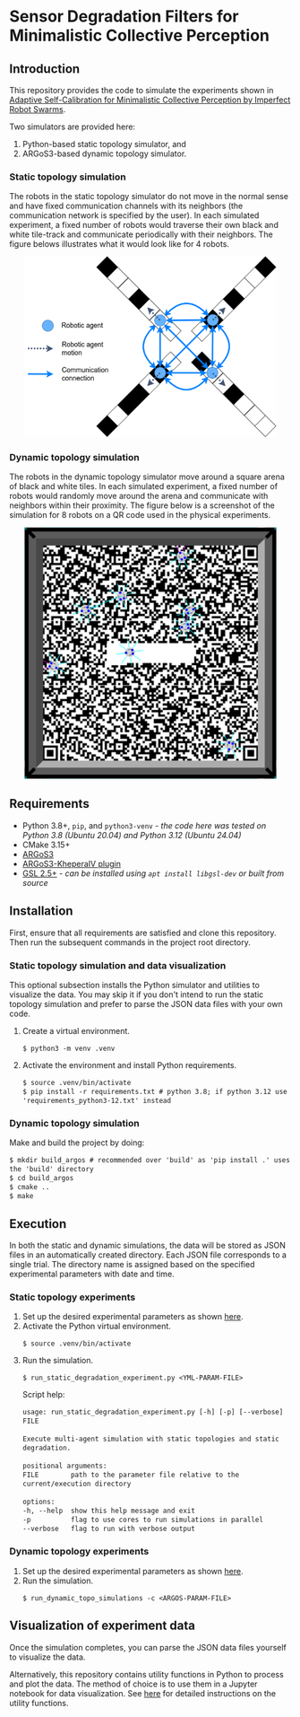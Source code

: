 # Sensor Degradation Filters for Minimalistic Collective Perception
## Introduction
This repository provides the code to simulate the experiments shown in [Adaptive Self-Calibration for Minimalistic Collective Perception by Imperfect Robot Swarms](https://arxiv.org/abs/2410.21546).

Two simulators are provided here:
1. Python-based static topology simulator, and
2. ARGoS3-based dynamic topology simulator.

### Static topology simulation
The robots in the static topology simulator do not move in the normal sense and have fixed communication channels with its neighbors (the communication network is specified by the user). In each simulated experiment, a fixed number of robots would traverse their own black and white tile-track and communicate periodically with their neighbors. The figure belows illustrates what it would look like for 4 robots.
<p align="center">
<img src="docs/img/static_topology_sim.png" alt="Static simulated experiment visualized" width="450"/>
</p>

### Dynamic topology simulation
The robots in the dynamic topology simulator move around a square arena of black and white tiles. In each simulated experiment, a fixed number of robots would randomly move around the arena and communicate with neighbors within their proximity. The figure below is a screenshot of the simulation for 8 robots on a QR code used in the physical experiments.
<p align="center">
<img src="docs/img/dynamic_topology_sim.png" alt="Dynamic simulated experiment visualized" width="450"/>
</p>

## Requirements
- Python 3.8+, `pip`, and `python3-venv` - _the code here was tested on Python 3.8 (Ubuntu 20.04) and Python 3.12 (Ubuntu 24.04)_
- CMake 3.15+
- [ARGoS3](https://github.com/ilpincy/argos3.git)
- [ARGoS3-KheperaIV plugin](https://github.com/ilpincy/argos3-kheperaiv)
- [GSL 2.5+](https://www.gnu.org/software/gsl/) - _can be installed using `apt install libgsl-dev` or built from source_

## Installation
First, ensure that all requirements are satisfied and clone this repository. Then run the subsequent commands in the project root directory.

### Static topology simulation and data visualization
This optional subsection installs the Python simulator and utilities to visualize the data. You may skip it if you don't intend to run the static topology simulation and prefer to parse the JSON data files with your own code.
1. Create a virtual environment.
    ```
    $ python3 -m venv .venv
    ```
2. Activate the environment and install Python requirements.
    ```
    $ source .venv/bin/activate
    $ pip install -r requirements.txt # python 3.8; if python 3.12 use 'requirements_python3-12.txt' instead
    ```

### Dynamic topology simulation
Make and build the project by doing:
```
$ mkdir build_argos # recommended over 'build' as 'pip install .' uses the 'build' directory
$ cd build_argos
$ cmake ..
$ make
```

## Execution
In both the static and dynamic simulations, the data will be stored as JSON files in an automatically created directory. Each JSON file corresponds to a single trial. The directory name is assigned based on the specified experimental parameters with date and time.

### Static topology experiments
1. Set up the desired experimental parameters as shown [here](docs/parameter_file_setup.md).
2. Activate the Python virtual environment.
    ```
    $ source .venv/bin/activate
    ```
3. Run the simulation.
    ```
    $ run_static_degradation_experiment.py <YML-PARAM-FILE>
    ```
    Script help:
    ```
    usage: run_static_degradation_experiment.py [-h] [-p] [--verbose] FILE

    Execute multi-agent simulation with static topologies and static degradation.

    positional arguments:
    FILE        path to the parameter file relative to the current/execution directory

    options:
    -h, --help  show this help message and exit
    -p          flag to use cores to run simulations in parallel
    --verbose   flag to run with verbose output
    ```

### Dynamic topology experiments
1. Set up the desired experimental parameters as shown [here](docs/parameter_file_setup.md).
2. Run the simulation.
    ```
    $ run_dynamic_topo_simulations -c <ARGOS-PARAM-FILE>
    ```

## Visualization of experiment data
Once the simulation completes, you can parse the JSON data files yourself to visualize the data.

Alternatively, this repository contains utility functions in Python to process and plot the data. The method of choice is to use them in a Jupyter notebook for data visualization. See [here](docs/utility_scripts_functions.md) for detailed instructions on the utility functions.